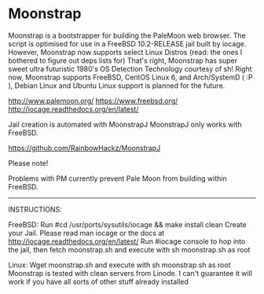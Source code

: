 # Moonstrap
Moonstrap is a bootstrapper for building the PaleMoon web browser.
The script is optimised for use in a FreeBSD 10.2-RELEASE jail built by iocage.
However, Moonstrap now supports select Linux Distros (read: the ones I bothered to figure out deps lists for)
That's right, Moonstrap has super sweet ultra futuristic 1980's OS Detection Technology
courtesy of sh!
Right now, Moonstrap supports FreeBSD, CentOS Linux 6, and Arch/SystemD ( :P ), Debian Linux and Ubuntu Linux
support is planned for the future.

http://www.palemoon.org/
https://www.freebsd.org/
http://iocage.readthedocs.org/en/latest/

Jail creation is automated with MoonstrapJ
MoonstrapJ only works with FreeBSD.

https://github.com/RainbowHackz/MoonstrapJ

Please note!

Problems with PM currently prevent Pale Moon from building within FreeBSD.

--------------------------------------------------------
INSTRUCTIONS:

FreeBSD:
Run #cd /usr/ports/sysutils/iocage && make install clean
Create your Jail. Please read man iocage or the docs at http://iocage.readthedocs.org/en/latest/
Run #iocage console to hop into the jail, then fetch moonstrap.sh and execute with sh moonstrap.sh as root

Linux:
Wget moonstrap.sh and execute with sh moonstrap.sh as root
Moonstrap is tested with clean servers from Linode.
I can't guarantee it will work if you have all sorts of other stuff already installed
